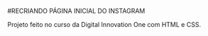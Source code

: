 #RECRIANDO PÁGINA INICIAL DO INSTAGRAM

Projeto feito no curso da Digital Innovation One
com HTML e CSS.
